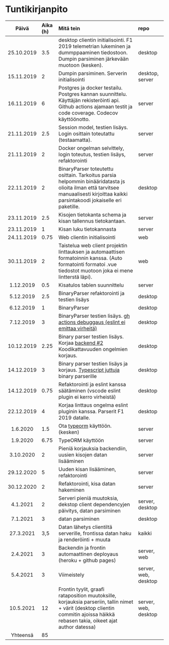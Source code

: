 # Tuntikirjanpito

| Päivä | Aika (h) | Mitä tein  | repo
| :----:|:-----| :-----| :-----|
| 25.10.2019 | 3.5    | desktop clientin initialisointi. F1 2019 telemetrian lukeminen ja dummppaaminen tiedostoon. Dumpin parsiminen järkevään muotoon (kesken). | desktop |
| 15.11.2019 | 2    | Dumpin parsiminen. Serverin initialisointi | desktop, server |
| 16.11.2019 | 6    | Postgres ja docker testailu. Postgres kannan suunnittelu. Käyttäjän rekisteröinti api. Github actions ajamaan testit ja code coverage. Codecov käyttöönotto.  | server |
| 21.11.2019 | 2.5    | Session model, testien lisäys. Login osittain toteutattu (testaamatta).  | server |
| 21.11.2019 | 2    | Docker ongelman selvittely, login toteutus, testien lisäys, refaktorointi  | server |
| 22.11.2019 | 2    | BinaryParser toteutettu osittain. Tarkoitus parsia helpommin binääridatasta js olioita ilman että tarvitsee manuaalisesti kirjoittaa kaikki parsintakoodi jokaiselle eri paketille.  | desktop |
| 23.11.2019 | 2.5    | Kisojen tietokanta schema ja kisan tallennus tietokantaan.  | server |
| 23.11.2019 | 1    | Kisan luku tietokannasta  | server |
| 24.11.2019 | 0.75    | Web clientin initialisointi  | web |
| 30.11.2019 | 2    | Taistelua web client projektin linttauksen ja automaattisen formatoinnin kanssa. (Auto formatointi formatoi .vue tiedostot muotoon joka ei mene lintterstä läpi).   | web |
| 1.12.2019 | 0.5    | Kisatulos tablen suunnittelu   | server |
| 5.12.2019 | 2.5   | BinaryParser refaktorointi ja testien lisäys   | desktop |
| 6.12.2019 | 1   | BinaryParser | desktop |
| 7.12.2019 | 3   | BinaryParser testien lisäys. [gh actions debuggaus (eslint ei emittaa virheitä)](https://github.com/FINDarkside/tobenamed-desktop-client/issues/2) | desktop |
| 10.12.2019 | 2.25   | Binary parser testien lisäys. Korjaa [backend #2](https://github.com/FINDarkside/tobenamed-desktop-client/issues/2) Koodikattavuuden ongelmien korjaus.| desktop |
| 14.12.2019 | 3   | Binary parser testien lisäys ja korjaus. [Typescript juttuja](https://github.com/FINDarkside/tobenamed-desktop-client/issues/4) binary parserille| desktop |
| 14.12.2019 | 0.75   | Refaktorointi ja eslint kanssa säätäminen (vscode eslint plugin ei kerro virheistä)| desktop |
| 22.12.2019 | 4   | Korjaa linttaus ongelma eslint pluginin kanssa. Parserit F1 2019 datalle. | desktop |
| 1.6.2020 | 1.5   | Ota [typeorm](https://github.com/typeorm/typeorm) käyttöön. (kesken) | server |
| 1.9.2020 | 6.75    | TypeORM käyttöön | server |
| 3.10.2020 | 2    | Pieniä korjauksia backendiin, uusien kisojen datan lisääminen  | server |
| 29.12.2020 | 5    | Uuden kisan lisääminen, refaktorointi  | server |
| 30.12.2020 | 2    | Refaktorointi, kisa datan hakeminen  | server |
| 4.1.2021 | 2    | Serveri pieniä muutoksia, dekstop client dependencyjen päivitys, datan parsiminen  | server, desktop |
| 7.1.2021 | 3    | datan parsiminen  | desktop |
| 27.3.2021 | 3,5    | Datan lähetys clientiltä serverille, frontissa datan haku ja renderöinti + muuta  | kaikki |
| 2.4.2021 | 3    | Backendin ja frontin automaattinen deployaus (heroku + github pages)  | server, web |
| 5.4.2021 | 3    | Viimeistely  | server, web, desktop |
| 10.5.2021 | 12    | Frontin tyylit, graafi rataposition muutoksille, korjauksia parseriin, tallin nimet + värit (desktop clientin commitin ajoissa häikkä rebasen takia, oikeet ajat author datessa)   | server, web, desktop |
| Yhteensä   | 85   | | 
